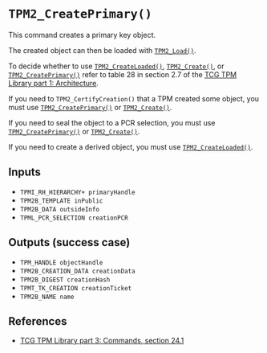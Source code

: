 # `TPM2_CreatePrimary()`

This command creates a primary key object.

The created object can then be loaded with [`TPM2_Load()`](TPM2_Load.md).

To decide whether to use [`TPM2_CreateLoaded()`](TPM2_CreateLoaded.md),
[`TPM2_Create()`](TPM2_Create.md), or
[`TPM2_CreatePrimary()`](TPM2_CreatePrimary.md) refer to table 28 in
section 2.7 of the [TCG TPM Library part 1:
Architecture](https://trustedcomputinggroup.org/wp-content/uploads/TCG_TPM2_r1p59_Part1_Architecture_pub.pdf).

If you need to `TPM2_CertifyCreation()` that a TPM created some object,
you must use [`TPM2_CreatePrimary()`](TPM2_CreatePrimary.md) or
[`TPM2_Create()`](TPM2_Create.md).

If you need to seal the object to a PCR selection, you must use
[`TPM2_CreatePrimary()`](TPM2_CreatePrimary.md) or
[`TPM2_Create()`](TPM2_Create.md).

If you need to create a derived object, you must use
[`TPM2_CreateLoaded()`](TPM2_CreateLoaded.md).

## Inputs

 - `TPMI_RH_HIERARCHY+ primaryHandle`
 - `TPM2B_TEMPLATE inPublic`
 - `TPM2B_DATA outsideInfo`
 - `TPML_PCR_SELECTION creationPCR`

## Outputs (success case)

 - `TPM_HANDLE objectHandle`
 - `TPM2B_CREATION_DATA creationData`
 - `TPM2B_DIGEST creationHash`
 - `TPMT_TK_CREATION creationTicket`
 - `TPM2B_NAME name`

## References

 - [TCG TPM Library part 3: Commands, section 24.1](https://trustedcomputinggroup.org/wp-content/uploads/TCG_TPM2_r1p59_Part3_Commands_pub.pdf)
